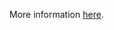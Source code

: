 More information [here](https://docs.bridgecrew.io/docs/ensure-that-azure-container-container-group-is-deployed-into-virtual-network).
